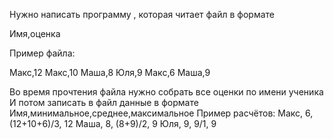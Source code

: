 Нужно написать программу , которая читает файл в формате 

Имя,оценка

Пример файла:

Макс,12
Макс,10
Маша,8
Юля,9
Макс,6
Маша,9

Во время прочтения файла нужно собрать все оценки по имени ученика
И потом записать в файл данные в формате
Имя,минимальное,среднее,максимальное
Пример расчётов:
Макс, 6, (12+10+6)/3, 12
Маша, 8, (8+9)/2, 9
Юля, 9, 9/1, 9
